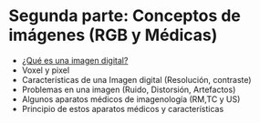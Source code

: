 
# Segunda parte: Conceptos de imágenes (RGB y Médicas)
- [¿Qué es una imagen digital?](https://github.com/RocaBilly/Procesamiento-de-im-genes-m-dicas-con-Python/tree/conceptos-de-im%C3%A1genes/%C2%BFQu%C3%A9%20es%20una%20imagen%20digital%3F)
- Voxel y pixel
- Características de una Imagen digital (Resolución, contraste)
- Problemas en una imagen (Ruido, Distorsión, Artefactos)
- Algunos aparatos médicos de imagenología (RM,TC y US) 
- Principio de estos aparatos médicos y características 



